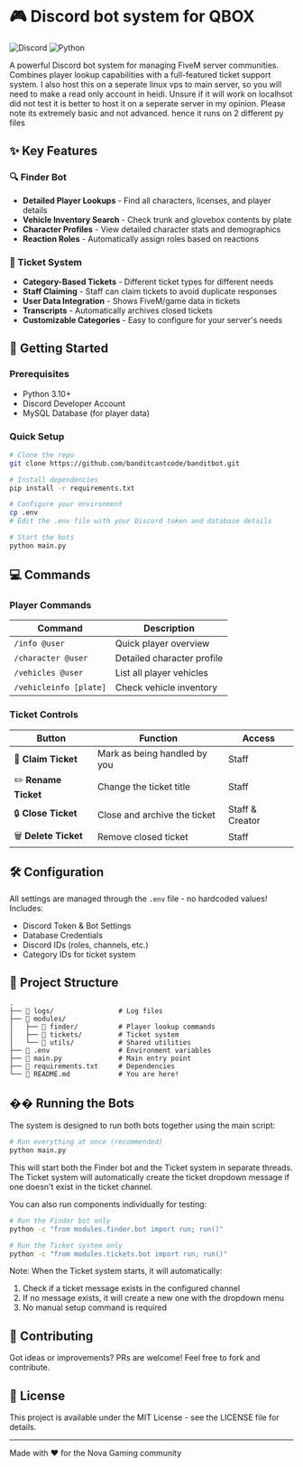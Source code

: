 # 🎮 Discord bot system for QBOX

![Discord](https://img.shields.io/badge/Discord-7289DA?style=for-the-badge&logo=discord&logoColor=white)
![Python](https://img.shields.io/badge/Python-3776AB?style=for-the-badge&logo=python&logoColor=white)

A powerful Discord bot system for managing FiveM server communities. Combines player lookup capabilities with a full-featured ticket support system. I also host this on a seperate linux vps to main server, so you will need to make a read only account in heidi. Unsure if it will work on localhsot did not test it is better to host it on a seperate server in my opinion. Please note its extremely basic and not advanced. hence it runs on 2 different py files

## ✨ Key Features

### 🔍 Finder Bot
- **Detailed Player Lookups** - Find all characters, licenses, and player details
- **Vehicle Inventory Search** - Check trunk and glovebox contents by plate
- **Character Profiles** - View detailed character stats and demographics
- **Reaction Roles** - Automatically assign roles based on reactions

### 🎫 Ticket System
- **Category-Based Tickets** - Different ticket types for different needs
- **Staff Claiming** - Staff can claim tickets to avoid duplicate responses
- **User Data Integration** - Shows FiveM/game data in tickets
- **Transcripts** - Automatically archives closed tickets
- **Customizable Categories** - Easy to configure for your server's needs

## 🚀 Getting Started

### Prerequisites
- Python 3.10+
- Discord Developer Account
- MySQL Database (for player data)

### Quick Setup
```bash
# Clone the repo
git clone https://github.com/banditcantcode/banditbot.git

# Install dependencies
pip install -r requirements.txt

# Configure your environment
cp .env
# Edit the .env file with your Discord token and database details

# Start the bots
python main.py
```

## 💻 Commands

### Player Commands
| Command | Description |
|---------|-------------|
| `/info @user` | Quick player overview |
| `/character @user` | Detailed character profile |
| `/vehicles @user` | List all player vehicles |
| `/vehicleinfo [plate]` | Check vehicle inventory |

### Ticket Controls
| Button | Function | Access |
|--------|----------|--------|
| 🔵 **Claim Ticket** | Mark as being handled by you | Staff |
| ✏️ **Rename Ticket** | Change the ticket title | Staff |
| 🔒 **Close Ticket** | Close and archive the ticket | Staff & Creator |
| 🗑️ **Delete Ticket** | Remove closed ticket | Staff |

## 🛠️ Configuration

All settings are managed through the `.env` file - no hardcoded values! Includes:

- Discord Token & Bot Settings
- Database Credentials
- Discord IDs (roles, channels, etc.)
- Category IDs for ticket system

## 📂 Project Structure

```
.
├── 📁 logs/                # Log files
├── 📁 modules/
│   ├── 📁 finder/          # Player lookup commands
│   ├── 📁 tickets/         # Ticket system
│   └── 📁 utils/           # Shared utilities
├── 📄 .env                 # Environment variables
├── 📄 main.py              # Main entry point
├── 📄 requirements.txt     # Dependencies
└── 📄 README.md            # You are here!
```

## �� Running the Bots

The system is designed to run both bots together using the main script:

```bash
# Run everything at once (recommended)
python main.py
```

This will start both the Finder bot and the Ticket system in separate threads. The Ticket system will automatically create the ticket dropdown message if one doesn't exist in the ticket channel.

You can also run components individually for testing:

```bash
# Run the Finder bot only
python -c "from modules.finder.bot import run; run()"

# Run the Ticket system only
python -c "from modules.tickets.bot import run; run()"
```

Note: When the Ticket system starts, it will automatically:
1. Check if a ticket message exists in the configured channel
2. If no message exists, it will create a new one with the dropdown menu
3. No manual setup command is required

## 🤝 Contributing

Got ideas or improvements? PRs are welcome! Feel free to fork and contribute.

## 📜 License

This project is available under the MIT License - see the LICENSE file for details.

---

Made with ❤️ for the Nova Gaming community 
